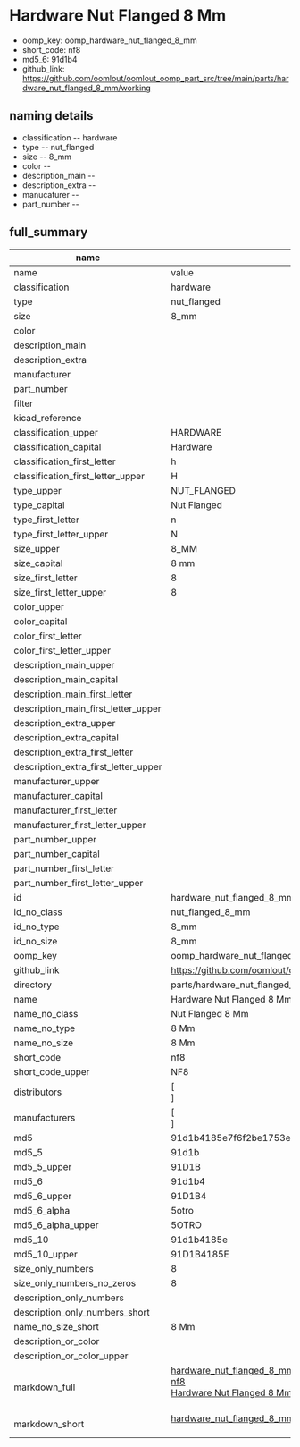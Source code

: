 # Hardware Nut Flanged 8 Mm

  
* oomp_key: oomp_hardware_nut_flanged_8_mm 
* short_code: nf8
* md5_6: 91d1b4  
* github_link: https://github.com/oomlout/oomlout_oomp_part_src/tree/main/parts/hardware_nut_flanged_8_mm/working  
## naming details
* classification -- hardware
* type -- nut_flanged
* size -- 8_mm
* color -- 
* description_main -- 
* description_extra -- 
* manucaturer -- 
* part_number -- 





## full_summary
| name | value | 
| --- | --- | 
| name | value | 
| classification | hardware | 
| type | nut_flanged | 
| size | 8_mm | 
| color |  | 
| description_main |  | 
| description_extra |  | 
| manufacturer |  | 
| part_number |  | 
| filter |  | 
| kicad_reference |  | 
| classification_upper | HARDWARE | 
| classification_capital | Hardware | 
| classification_first_letter | h | 
| classification_first_letter_upper | H | 
| type_upper | NUT_FLANGED | 
| type_capital | Nut Flanged | 
| type_first_letter | n | 
| type_first_letter_upper | N | 
| size_upper | 8_MM | 
| size_capital | 8 mm | 
| size_first_letter | 8 | 
| size_first_letter_upper | 8 | 
| color_upper |  | 
| color_capital |  | 
| color_first_letter |  | 
| color_first_letter_upper |  | 
| description_main_upper |  | 
| description_main_capital |  | 
| description_main_first_letter |  | 
| description_main_first_letter_upper |  | 
| description_extra_upper |  | 
| description_extra_capital |  | 
| description_extra_first_letter |  | 
| description_extra_first_letter_upper |  | 
| manufacturer_upper |  | 
| manufacturer_capital |  | 
| manufacturer_first_letter |  | 
| manufacturer_first_letter_upper |  | 
| part_number_upper |  | 
| part_number_capital |  | 
| part_number_first_letter |  | 
| part_number_first_letter_upper |  | 
| id | hardware_nut_flanged_8_mm | 
| id_no_class | nut_flanged_8_mm | 
| id_no_type | 8_mm | 
| id_no_size | 8_mm | 
| oomp_key | oomp_hardware_nut_flanged_8_mm | 
| github_link | https://github.com/oomlout/oomlout_oomp_part_src/tree/main/parts/hardware_nut_flanged_8_mm/working | 
| directory | parts/hardware_nut_flanged_8_mm | 
| name | Hardware Nut Flanged 8 Mm | 
| name_no_class | Nut Flanged 8 Mm | 
| name_no_type | 8 Mm | 
| name_no_size | 8 Mm | 
| short_code | nf8 | 
| short_code_upper | NF8 | 
| distributors | [<br>] | 
| manufacturers | [<br>] | 
| md5 | 91d1b4185e7f6f2be1753efde3386a42 | 
| md5_5 | 91d1b | 
| md5_5_upper | 91D1B | 
| md5_6 | 91d1b4 | 
| md5_6_upper | 91D1B4 | 
| md5_6_alpha | 5otro | 
| md5_6_alpha_upper | 5OTRO | 
| md5_10 | 91d1b4185e | 
| md5_10_upper | 91D1B4185E | 
| size_only_numbers | 8 | 
| size_only_numbers_no_zeros | 8 | 
| description_only_numbers |  | 
| description_only_numbers_short |   | 
| name_no_size_short | 8 Mm | 
| description_or_color |   | 
| description_or_color_upper |   | 
| markdown_full | [hardware_nut_flanged_8_mm](https://github.com/oomlout/oomlout_oomp_part_src/tree/main/parts/hardware_nut_flanged_8_mm/working)<br>[nf8](https://github.com/oomlout/oomlout_oomp_part_src/tree/main/parts/hardware_nut_flanged_8_mm/working)<br>[Hardware Nut Flanged 8 Mm](https://github.com/oomlout/oomlout_oomp_part_src/tree/main/parts/hardware_nut_flanged_8_mm/working)<br><br> | 
| markdown_short | [hardware_nut_flanged_8_mm](https://github.com/oomlout/oomlout_oomp_part_src/tree/main/parts/hardware_nut_flanged_8_mm/working)<br><br> | 
